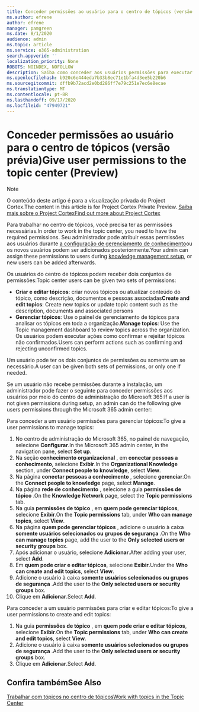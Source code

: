 ```yaml
---
title: Conceder permissões ao usuário para o centro de tópicos (versão prévia)
ms.author: efrene
author: efrene
manager: pamgreen
ms.date: 8/1/2020
audience: admin
ms.topic: article
ms.service: o365-administration
search.appverid: ''
localization_priority: None
ROBOTS: NOINDEX, NOFOLLOW
description: Saiba como conceder aos usuários permissões para executar tarefas no centro de tópicos
ms.openlocfilehash: b920c6e444eda7b33b8ec71e1bfa4d3ee5b220b6
ms.sourcegitcommit: dffb9b72acd2e0bd286ff7e79c251e7ec6e8ecae
ms.translationtype: MT
ms.contentlocale: pt-BR
ms.lasthandoff: 09/17/2020
ms.locfileid: "47949721"
---
```

# <a name="give-user-permissions-to-the-topic-center-preview"></a><span data-ttu-id="7478c-103">Conceder permissões ao usuário para o centro de tópicos (versão prévia)</span><span class="sxs-lookup"><span data-stu-id="7478c-103">Give user permissions to the topic center (Preview)</span></span>

> [!Note] 
> <span data-ttu-id="7478c-104">O conteúdo deste artigo é para a visualização privada do Project Cortex.</span><span class="sxs-lookup"><span data-stu-id="7478c-104">The content in this article is for Project Cortex Private Preview.</span></span> [<span data-ttu-id="7478c-105">Saiba mais sobre o Project Cortex</span><span class="sxs-lookup"><span data-stu-id="7478c-105">Find out more about Project Cortex</span></span>](https://aka.ms/projectcortex) 

<span data-ttu-id="7478c-106">Para trabalhar no centro de tópicos, você precisa ter as permissões necessárias.</span><span class="sxs-lookup"><span data-stu-id="7478c-106">In order to work in the topic center, you need to have the required permissions.</span></span> <span data-ttu-id="7478c-107">Seu administrador pode atribuir essas permissões aos usuários durante [a configuração de gerenciamento de conhecimento](set-up-knowledge-network.md)ou os novos usuários podem ser adicionados posteriormente.</span><span class="sxs-lookup"><span data-stu-id="7478c-107">Your admin can assign these permissions to users during [knowledge management setup](set-up-knowledge-network.md), or new users can be added afterwards.</span></span>

<span data-ttu-id="7478c-108">Os usuários do centro de tópicos podem receber dois conjuntos de permissões:</span><span class="sxs-lookup"><span data-stu-id="7478c-108">Topic center users can be given two sets of permissions:</span></span>

- <span data-ttu-id="7478c-109">**Criar e editar tópicos**: criar novos tópicos ou atualizar conteúdo do tópico, como descrição, documentos e pessoas associadas</span><span class="sxs-lookup"><span data-stu-id="7478c-109">**Create and edit topics**: Create new topics or update topic content such as the description, documents and associated persons</span></span>
- <span data-ttu-id="7478c-110">**Gerenciar tópicos**: Use o painel de gerenciamento de tópicos para analisar os tópicos em toda a organização.</span><span class="sxs-lookup"><span data-stu-id="7478c-110">**Manage topics**: Use the Topic management dashboard to review topics across the organization.</span></span> <span data-ttu-id="7478c-111">Os usuários podem executar ações como confirmar e rejeitar tópicos não confirmados.</span><span class="sxs-lookup"><span data-stu-id="7478c-111">Users can perform actions such as confirming and rejecting unconfirmed topics.</span></span>

<span data-ttu-id="7478c-112">Um usuário pode ter os dois conjuntos de permissões ou somente um se necessário.</span><span class="sxs-lookup"><span data-stu-id="7478c-112">A user can be given both sets of permissions, or only one if needed.</span></span> 

<span data-ttu-id="7478c-113">Se um usuário não recebe permissões durante a instalação, um administrador pode fazer o seguinte para conceder permissões aos usuários por meio do centro de administração do Microsoft 365:</span><span class="sxs-lookup"><span data-stu-id="7478c-113">If a user is not given permissions during setup, an admin can do the following give users permissions through the Microsoft 365 admin center:</span></span>

<span data-ttu-id="7478c-114">Para conceder a um usuário permissões para gerenciar tópicos:</span><span class="sxs-lookup"><span data-stu-id="7478c-114">To give a user permissions to manage topics:</span></span>

1. <span data-ttu-id="7478c-115">No centro de administração do Microsoft 365, no painel de navegação, selecione **Configurar**.</span><span class="sxs-lookup"><span data-stu-id="7478c-115">In the Microsoft 365 admin center, in the navigation pane, select **Set up**.</span></span>
2. <span data-ttu-id="7478c-116">Na seção **conhecimento organizacional** , em **conectar pessoas a conhecimento**, selecione **Exibir**.</span><span class="sxs-lookup"><span data-stu-id="7478c-116">In the **Organizational Knowledge** section, under **Connect people to knowledge**, select **View**.</span></span>
3. <span data-ttu-id="7478c-117">Na página **conectar pessoas a conhecimento** , selecione **gerenciar**.</span><span class="sxs-lookup"><span data-stu-id="7478c-117">On the **Connect people to knowledge** page, select **Manage**.</span></span>
4. <span data-ttu-id="7478c-118">Na página **rede de conhecimento** , selecione a guia **permissões de tópico** .</span><span class="sxs-lookup"><span data-stu-id="7478c-118">On the **Knowledge Network** page, select the **Topic permissions** tab.</span></span>
5. <span data-ttu-id="7478c-119">Na guia **permissões de tópico** , em **quem pode gerenciar tópicos**, selecione **Exibir**.</span><span class="sxs-lookup"><span data-stu-id="7478c-119">On the **Topic permissions** tab, under **Who can manage topics**, select **View**.</span></span>
6.  <span data-ttu-id="7478c-120">Na página **quem pode gerenciar tópicos** , adicione o usuário à caixa **somente usuários selecionados ou grupos de segurança** .</span><span class="sxs-lookup"><span data-stu-id="7478c-120">On the **Who can manage topics** page, add the user to the **Only selected users or security groups** box.</span></span>
7. <span data-ttu-id="7478c-121">Após adicionar o usuário, selecione **Adicionar**.</span><span class="sxs-lookup"><span data-stu-id="7478c-121">After adding your user, select **Add**.</span></span>
3. <span data-ttu-id="7478c-122">Em **quem pode criar e editar tópicos**, selecione **Exibir**.</span><span class="sxs-lookup"><span data-stu-id="7478c-122">Under the **Who can create and edit topics**, select **View**.</span></span>
4. <span data-ttu-id="7478c-123">Adicione o usuário à caixa **somente usuários selecionados ou grupos de segurança** .</span><span class="sxs-lookup"><span data-stu-id="7478c-123">Add the user to the **Only selected users or security groups** box.</span></span>
5. <span data-ttu-id="7478c-124">Clique em **Adicionar**.</span><span class="sxs-lookup"><span data-stu-id="7478c-124">Select **Add**.</span></span>

<span data-ttu-id="7478c-125">Para conceder a um usuário permissões para criar e editar tópicos:</span><span class="sxs-lookup"><span data-stu-id="7478c-125">To give a user permissions to create and edit topics:</span></span>

1. <span data-ttu-id="7478c-126">Na guia **permissões de tópico** , em **quem pode criar e editar tópicos**, selecione **Exibir**.</span><span class="sxs-lookup"><span data-stu-id="7478c-126">On the **Topic permissions** tab, under **Who can create and edit topics**, select **View**.</span></span>
2. <span data-ttu-id="7478c-127">Adicione o usuário à caixa **somente usuários selecionados ou grupos de segurança** .</span><span class="sxs-lookup"><span data-stu-id="7478c-127">Add the user to the **Only selected users or security groups** box.</span></span>
3. <span data-ttu-id="7478c-128">Clique em **Adicionar**.</span><span class="sxs-lookup"><span data-stu-id="7478c-128">Select **Add**.</span></span>



## <a name="see-also"></a><span data-ttu-id="7478c-129">Confira também</span><span class="sxs-lookup"><span data-stu-id="7478c-129">See Also</span></span>
  
[<span data-ttu-id="7478c-130">Trabalhar com tópicos no centro de tópicos</span><span class="sxs-lookup"><span data-stu-id="7478c-130">Work with topics in the Topic Center</span></span>](work-with-topics.md)




